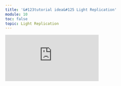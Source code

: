 ```yaml
---
title: '&#123tutorial idea&#125 Light Replication'
module: 10
toc: false
topic: Light Replication
---
```


<div class="embed-responsive embed-responsive-16by9"><iframe class="embed-responsive-item" src="https://www.youtube.com/embed/os5jV5FpwOw" frameborder="0" allow="accelerometer; autoplay; encrypted-media; gyroscope; picture-in-picture" allowfullscreen></iframe></div>
